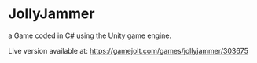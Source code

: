 # JollyJammer
a Game coded in C# using the Unity game engine.

Live version available at: https://gamejolt.com/games/jollyjammer/303675
